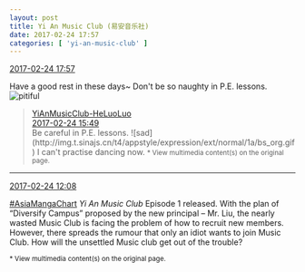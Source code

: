 ```yaml
---
layout: post
title: Yi An Music Club (易安音乐社)
date: 2017-02-24 17:57
categories: [ 'yi-an-music-club' ]
---
```


<div class="weibo-info">
  <a href="http://weibo.com/6094546964/Ex2k40n6e">2017-02-24 17:57</a>
</div>

Have a good rest in these days~ Don't be so naughty in P.E. lessons. ![pitiful](http://img.t.sinajs.cn/t4/appstyle/expression/ext/normal/af/kl_org.gif)

<!-- more -->

> <div class="weibo-post-name">
>   <a href="http://weibo.com/u/6117570574">YiAnMusicClub-HeLuoLuo</a>
> </div>
> <div class="weibo-info">
>   <a href="http://weibo.com/6117570574/Ex1tP2PzW">2017-02-24 15:49</a>
> </div>
> Be careful in P.E. lessons. ![sad](http://img.t.sinajs.cn/t4/appstyle/expression/ext/normal/1a/bs_org.gif) I can't practise dancing now.  
> <small>* View multimedia content(s) on the original page.</small>

---

<div class="weibo-info">
  <a href="http://weibo.com/6094546964/Ex02e5UkU">2017-02-24 12:08</a>
</div>

[#AsiaMangaChart](http://weibo.com/p/10080853749b797703d2d251a740d8723d47cd) *Yi An Music Club* Episode 1 released. With the plan of “Diversify Campus” proposed by the new principal – Mr. Liu, the nearly wasted Music Club is facing the problem of how to recruit new members. However, there spreads the rumour that only an idiot wants to join Music Club. How will the unsettled Music club get out of the trouble?

<small>* View multimedia content(s) on the original page.</small>
